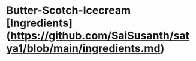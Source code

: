 # Butter-Scotch-Icecream [Ingredients] (https://github.com/SaiSusanth/satya1/blob/main/ingredients.md)

